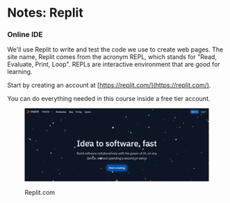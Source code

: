 # Notes: Replit

### Online IDE

We'll use Replit to write and test the code we use to create web pages.  The site name, Replit comes from the acronym REPL, which stands for "Read, Evaluate, Print, Loop".  REPLs are interactive environment that are good for learning.&#x20;

Start by creating an account at [https://replit.com/](https://replit.com/).

You can do everything needed in this course inside a free tier account.

<figure><img src="../.gitbook/assets/image (6).png" alt=""><figcaption><p>Replit.com</p></figcaption></figure>

###
